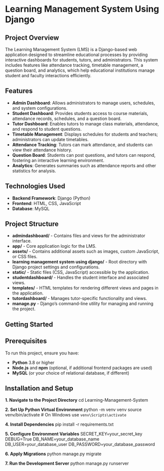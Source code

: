 # Learning Management System Using Django

## Project Overview

The Learning Management System (LMS) is a Django-based web application designed to streamline educational processes by providing interactive dashboards for students, tutors, and administrators. This system includes features like attendance tracking, timetable management, a question board, and analytics, which help educational institutions manage student and faculty interactions efficiently.

## Features

- **Admin Dashboard**: Allows administrators to manage users, schedules, and system configurations.
- **Student Dashboard**: Provides students access to course materials, attendance records, schedules, and a question board.
- **Tutor Dashboard**: Enables tutors to manage class materials, attendance, and respond to student questions.
- **Timetable Management**: Displays schedules for students and teachers; administrators can update timetables.
- **Attendance Tracking**: Tutors can mark attendance, and students can view their attendance history.
- **Question Board**: Students can post questions, and tutors can respond, fostering an interactive learning environment.
- **Analytics**: Generates summaries such as attendance reports and other statistics for analysis.

## Technologies Used

- **Backend Framework**: Django (Python)
- **Frontend**: HTML, CSS, JavaScript
- **Database**: MySQL 

## Project Structure

- **admindashboard/** - Contains files and views for the administrator interface.
- **app/** - Core application logic for the LMS.
- **assets/** - Contains additional assets such as images, custom JavaScript, or CSS files.
- **learning management system using django/** - Root directory with Django project settings and configurations.
- **static/** - Static files (CSS, JavaScript) accessible by the application.
- **studentdashboard/** - Handles the student interface and associated views.
- **templates/** - HTML templates for rendering different views and pages in the application.
- **tutordashboard/** - Manages tutor-specific functionality and views.
- **manage.py** - Django’s command-line utility for managing and running the project.

## Getting Started

## Prerequisites

To run this project, ensure you have:
- **Python** 3.8 or higher
- **Node.js** and **npm** (optional, if additional frontend packages are used)
- **MySQL** (or your choice of relational database, if different)

## Installation and Setup

**1. Navigate to the Project Directory**
cd Learning-Management-System

**2. Set Up Python Virtual Environment**
python -m venv venv
source venv/bin/activate  # On Windows use `venv\Scripts\activate`

**4. Install Dependencies**
pip install -r requirements.txt

**5. Configure Environment Variables**
SECRET_KEY=your_secret_key
DEBUG=True
DB_NAME=your_database_name
DB_USER=your_database_user
DB_PASSWORD=your_database_password

**6. Apply Migrations**
python manage.py migrate

**7. Run the Development Server**
python manage.py runserver
